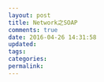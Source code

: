 ```yaml
---
layout: post
title: Network之SOAP
comments: true
date: 2016-04-26 14:31:58
updated:
tags:
categories:
permalink:
---
```

